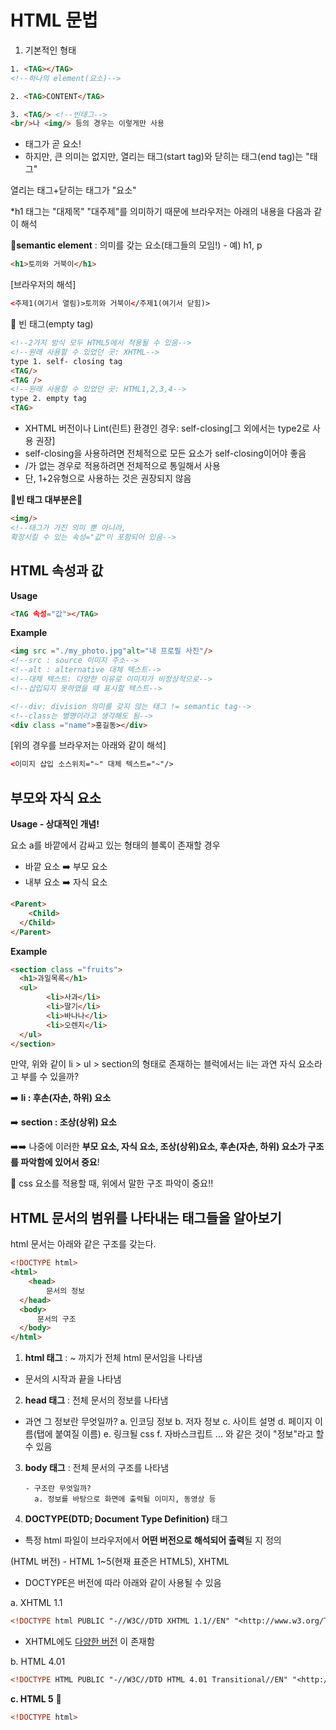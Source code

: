 # HTML 문법

1.  기본적인 형태

```html
1. <TAG></TAG> 
<!--하나의 element(요소)-->

2. <TAG>CONTENT</TAG>

3. <TAG/> <!--빈태그-->
<br/>나 <img/> 등의 경우는 이렇게만 사용

```

-   태그가 곧 요소!
-   하지만, 큰 의미는 없지만, 열리는 태그(start tag)와 닫히는 태그(end tag)는 "태그"

열리는 태그+닫히는 태그가 "요소"

*h1 태그는 "대제목" "대주제"를 의미하기 때문에 브라우저는 아래의 내용을 다음과 같이 해석

🌟**semantic element** : 의미를 갖는 요소(태그들의 모임!) - 예) h1, p

```html
<h1>토끼와 거북이</h1>

```

[브라우저의 해석]

```html
<주제1(여기서 열림)>토끼와 거북이</주제1(여기서 닫힘)>

```

🌟 빈 태그(empty tag)

```html
<!--2가지 방식 모두 HTML5에서 적용될 수 있음-->
<!--원래 사용할 수 있었던 곳: XHTML-->
type 1. self- closing tag 
<TAG/>
<TAG />
<!--원래 사용할 수 있었던 곳: HTML1,2,3,4-->
type 2. empty tag
<TAG>


```

-   XHTML 버전이나 Lint(린트) 환경인 경우: self-closing[그 외에서는 type2로 사용 권장]
-   self-closing을 사용하려면 전체적으로 모든 요소가 self-closing이어야 좋음
-   /가 없는 경우로 적용하려면 전체적으로 통일해서 사용
-   단, 1+2유형으로 사용하는 것은 권장되지 않음

**🌟빈 태그 대부분은🌟**

```html
<img/>
<!--태그가 가진 의미 뿐 아니라,
확장시킬 수 있는 속성="값"이 포함되어 있음-->

```

## HTML 속성과 값

**Usage**

```html
<TAG 속성="값"></TAG>

```

**Example**

```html
<img src ="./my_photo.jpg"alt="내 프로필 사진"/>
<!--src : source 이미지 주소-->
<!--alt : alternative 대체 텍스트-->
<!--대체 텍스트: 다양한 이유로 이미지가 비정상적으로-->
<!--삽입되지 못하였을 때 표시할 텍스트-->

<!--div: division 의미를 갖지 않는 태그 != semantic tag-->
<!--class는 별명이라고 생각해도 됨-->
<div class ="name">홍길동></div>

```

[위의 경우를 브라우저는 아래와 같이 해석]

```html
<이미지 삽입 소스위치="~" 대체 텍스트="~"/>

```

## 부모와 자식 요소

**Usage - 상대적인 개념!**

요소 a를 바깥에서 감싸고 있는 형태의 블록이 존재할 경우

-   바깥 요소 ➡️ 부모 요소
-   내부 요소 ➡️ 자식 요소

```html
<Parent>
	<Child>
  </Child>
</Parent>

```

**Example**

```html
<section class ="fruits">
  <h1>과일목록</h1>
  <ul>
		<li>사과</li>
		<li>딸기</li>
		<li>바나나</li>
		<li>오렌지</li>
  </ul>
</section>

```

만약, 위와 같이 li > ul > section의 형태로 존재하는 블럭에서는 li는 과연 자식 요소라고 부를 수 있을까?

➡️ **li : 후손(자손, 하위) 요소**

➡️ **section : 조상(상위) 요소**

➡️➡️ 나중에 이러한 **부모 요소, 자식 요소, 조상(상위)요소, 후손(자손, 하위) 요소가 구조를 파악함에 있어서 중요**!

🌟 css 요소를 적용할 때, 위에서 말한 구조 파악이 중요!!

## HTML 문서의 범위를 나타내는 태그들을 알아보기

html 문서는 아래와 같은 구조를 갖는다.

```html
<!DOCTYPE html>
<html>
	<head>
		문서의 정보
  </head>
  <body>
	  문서의 구조
  </body>
</html>

```

1.  **html 태그** : <html>~</html> 까지가 전체 html 문서임을 나타냄

-   문서의 시작과 끝을 나타냄

2.  **head 태그** : 전체 문서의 정보를 나타냄

-   과연 그 정보란 무엇일까? a. 인코딩 정보 b. 저자 정보 c. 사이트 설명 d. 페이지 이름(탭에 붙여질 이름) e. 링크될 css f. 자바스크립트 ... 와 같은 것이 "정보"라고 할 수 있음

3.  **body 태그** : 전체 문서의 구조를 나타냄
    
    ```
    - 구조란 무엇일까?
      a. 정보를 바탕으로 화면에 출력될 이미지, 동영상 등
    
    ```
    
4.  **DOCTYPE(DTD; Document Type Definition)** 태그
    

-   특정 html 파일이 브라우저에서 **어떤 버전으로 해석되어 출력**될 지 정의

(HTML 버전) - HTML 1~5(현재 표준은 HTML5), XHTML

-   DOCTYPE은 버전에 따라 아래와 같이 사용될 수 있음

a. XHTML 1.1

```html
<!DOCTYPE html PUBLIC "-//W3C//DTD XHTML 1.1//EN" "<http://www.w3.org/TR/xhtml11/DTD/xhtml11.dtd>">

```

-   XHTML에도 [다양한 버전](https://en.wikipedia.org/wiki/Document_type_declaration) 이 존재함

b. HTML 4.01

```html
<!DOCTYPE HTML PUBLIC "-//W3C//DTD HTML 4.01 Transitional//EN" "<http://www.w3.org/TR/html4/loose.dtd>">

```

**c. HTML 5** 🌟

```html
<!DOCTYPE html>

```

